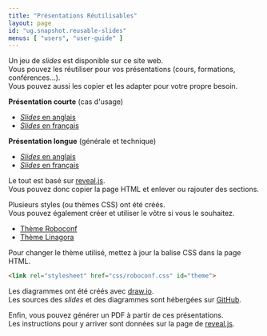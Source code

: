 ```yaml
---
title: "Présentations Réutilisables"
layout: page
id: "ug.snapshot.reusable-slides"
menus: [ "users", "user-guide" ]
---
```


Un jeu de *slides* est disponible sur ce site web.  
Vous pouvez les réutiliser pour vos présentations (cours, formations, conférences...).  
Vous pouvez aussi les copier et les adapter pour votre propre besoin.

**Présentation courte** (cas d'usage)

* [*Slides* en anglais](/slides/general/roboconf-use-cases.html)
* [*Slides* en français](/slides/general/cas-d-usage-de-roboconf.html)

**Présentation longue** (générale et technique)

* [*Slides* en anglais](/slides/general/roboconf-presentation.html)
* [*Slides* en français](/slides/general/presentation-roboconf.html)

Le tout est basé sur [reveal.js](http://lab.hakim.se/reveal-js).  
Vous pouvez donc copier la page HTML et enlever ou rajouter des sections.

Plusieurs styles (ou thèmes CSS) ont été créés.  
Vous pouvez également créer et utiliser le vôtre si vous le souhaitez.

* [Thème Roboconf](/slides/general/css/roboconf.css)
* [Thème Linagora](/slides/general/css/linagora.css)

Pour changer le thème utilisé, mettez à jour la balise CSS dans la page HTML.

``` html
<link rel="stylesheet" href="css/roboconf.css" id="theme">
```

Les diagrammes ont été créés avec [draw.io](https://www.draw.io).  
Les sources des *slides* et des diagrammes sont hébergées sur [GitHub](https://github.com/roboconf/roboconf.github.io/).

Enfin, vous pouvez générer un PDF à partir de ces présentations.  
Les instructions pour y arriver sont données sur la page de [reveal.js](https://github.com/hakimel/reveal.js#pdf-export).  
